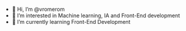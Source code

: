 - 👋 Hi, I’m @vromerom
- 👀 I’m interested in Machine learning, IA and Front-End development
- 🌱 I’m currently learning Front-End Development

<!---
vromerom/vromerom is a ✨ special ✨ repository because its `README.md` (this file) appears on your GitHub profile.
You can click the Preview link to take a look at your changes.
--->

